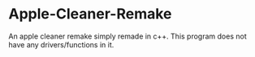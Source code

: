 # Apple-Cleaner-Remake
An apple cleaner remake simply remade in c++. This program does not have any drivers/functions in it.
